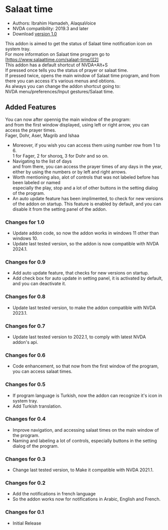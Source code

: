 # Salaat time #

*	Authors: Ibrahim Hamadeh, AlaqsaVoice  
*	NVDA compatibility: 2019.3 and later 
*	Download [version 1.0][1]

This addon is aimed to get the status of Salaat time notification icon on system tray.  
For more information on Salaat time program go to [https://www.salaattime.com/salaat-time/][2]  
This addon has a default shortcut of NVDA+Alt+S  
If pressed once tells you the status of prayer or salaat time.  
If pressed twice, opens the main window of Salaat time program, and from there you can access it's various menus and obtions.  
As always you can change the addon shortcut going to:  
NVDA menu/preferences/Input gestures/Salaat time.  

## Added Features ##

You can now after opennig the main window of the program:  
and from the first window displayed, using left or right arrow, you can access the prayer times.  
Fager, Dohr, Aser, Magrib and Ishaa  
*	Moreover, if you wish you can access them using number row from 1 to 6.  
1 for Fager, 2 for shoroq, 3 for Dohr and so on.  
*	Navigating to the list of days  
and from there, you can access the prayer times of any days in the year, either by using the numbers or by left and right arrows.  
*	Worth mentioning also, alot of controls that was not labeled before has been labeled or named  
especially the play, stop and a lot of other buttons in the setting dialog of the program.  
*	An auto update feature has been implimented, to check for new versions of the addon on startup. This feature is enabled by default, and you can disable it from the setting panel of the addon.

### Changes for 1.0 ###

*	Update addon code, so now the addon works in windows 11 other than windows 10.
*	Update last tested version, so the addon is now compatible with NVDA 2024.1.

### Changes for 0.9 ###

*	Add auto update feature, that checks for new versions on startup.
*	Add check box for auto update in setting panel, it is activated by default, and you can deactivate it.

### Changes for 0.8 ###

*	Update last tested version, to make the addon compatible with NVDA 2023.1.

### Changes for 0.7 ###

*	Update last tested version to 2022.1, to comply with latest NVDA addon's api.

### Changes for 0.6 ###

*	Code enhancement, so that now from the first window of the program, you can access salaat times.

### Changes for 0.5 ###

*	If program language is Turkish, now the addon can recognize it's icon in system tray.  
*	Add Turkish translation.

### Changes for 0.4 ###

*	Improve navigation, and accessing salaat times on the main window of the program.  
*	Naming and labeling a lot of controls, especially buttons in the setting dialog of the program.  

### Changes for 0.3 ###

*	Change last tested version, to Make it compatible with NVDA 2021.1.

### Changes for 0.2 ###

*	Add the notifications in french language  
*	So the addon works now for notifications in Arabic, English and French.  

### Changes for 0.1 ###

*	Initial Release

[1]: https://github.com/ibrahim-s/salaatTime/releases/download/v1.0/salaatTime-1.0.nvda-addon

[2]: https://www.salaattime.com/salaat-time/
